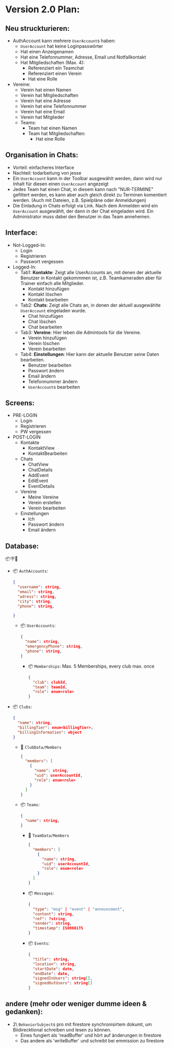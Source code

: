 # Version 2.0 Plan:

## Neu struckturieren:

- AuthAccount kann mehrere `UserAccount`s haben:
  - `UserAccount` hat keine Loginpasswörter
  - Hat einen Anzeigenamen
  - Hat eine Telefonnummer, Adresse, Email und Notfallkontakt
  - Hat Mitgliedschaften (Max. 4):
    - Referenziert ein Teamchat
    - Referenziert einen Verein
    - Hat eine Rolle
- Vereine:
  - Verein hat einen Namen
  - Verein hat Mitgliedschaften
  - Verein hat eine Adresse
  - Verein hat eine Telefonnummer
  - Verein hat eine Email
  - Verein hat Mitglieder
  - Teams:
    - Team hat einen Namen
    - Team hat Mitgliedschaften:
      - Hat eine Rolle

## Organisation in Chats:

- Vorteil: einfacheres Interface
- Nachteil: todarbeitung von jesse
- Ein `UserAccount` kann in der Toolbar ausgewählt werden, dann wird nur Inhalt für diesen einen `UserAccount` angezeigt
- Jedes Team hat einen Chat, in diesem kann nach "NUR-TERMINE" gefiltert werden, es kann aber auch gleich direkt zu Terminen komentiert werden. (Auch mit Dateien, z.B. Spielpläne oder Anmeldungen)
- Die Einladung in Chats erfolgt via Link. Nach dem Anmelden wird ein `UserAccount` ausgewählt, der dann in der Chat eingeladen wird. Ein Administrator muss dabei den Benutzer in das Team annehemen.

## Interface:

- Not-Logged-In:
  - Login
  - Registrieren
  - Passwort vergessen
- Logged-In:
  - Tab1: **Kontakte**:
    Zeigt alle UserAccounts an, mit denen der aktuelle Benutzer in Kontakt gekommmen ist, z.B. Teamkameraden aber für Trainer einfach alle Mitglieder.
    - Kontakt hinzufügen
    - Kontakt löschen
    - Kontakt bearbeiten
  - Tab2: **Chats**:
    Zeigt alle Chats an, in denen der aktuell ausgewählte `UserAccount` eingeladen wurde.
    - Chat hinzufügen
    - Chat löschen
    - Chat bearbeiten
  - Tab3: **Vereine**:
    Hier leben die Admintools für die Vereine.
    - Verein hinzufügen
    - Verein löschen
    - Verein bearbeiten
  - Tab4: **Einstellungen**:
    Hier kann der aktuelle Benutzer seine Daten bearbeiten.
    - Benutzer bearbeiten
    - Passwort ändern
    - Email ändern
    - Telefonnummer ändern
    - `UserAccount`s bearbeiten

## Screens:

- PRE-LOGIN
  - Login
  - Registrieren
  - PW vergessen
- POST-LOGIN
  - Kontakte
    - KontaktView
    - KontaktBearbeiten
  - Chats
    - ChatView
    - ChatDetails
    - AddEvent
    - EditEvent
    - EventDetails
  - Vereine
    - Meine Vereine
    - Verein erstellen
    - Verein bearbeiten
  - Einstellungen
    - Ich
    - Passwort ändern
    - Email ändern

## Database:
📦🪧📄
- 📦 `AuthAccounts`:
  ```JSON
  {
    "username": string,
    "email": string,
    "adress": string,
    "city": string,
    "phone": string,

  }
  ```
  - 📦 `UserAccounts`:
    ```JSON
    {
      "name": string,
      "emergencyPhone": string,
      "phone": string,
    }
    ```
    - 📦 `Memberships`:
      Max. 5 Memberships, every club max. once
      ```JSON
      {
        "club": clubId,
        "team": teamId,
        "role": enum<role>
      }
      ```
- 📦 `Clubs`:
  ```JSON
  {
    "name": string,
    "billingTier": enum<billingTier>,
    "billingInformation": object
  }
  ```
  - 📄 `ClubData/Members`
    ```JSON
    {
      "members": [
        {
          "name": string,
          "uid": userAccountId,
          "role": enum<role>
        }
      ]
    }
    ```
  - 📦 `Teams`:
    ```JSON
    {
      "name": string,
    }
    ```
    - 📄 `TeamData/Members`
      ```JSON
      {
        "members": [
          {
            "name": string,
            "uid": userAccountId,
            "role": enum<role>
          }
        ]
      }
      ```
    - 📦 `Messages`:
      ```JSON
      {
        "type": "msg" | "event" | "announcment",
        "content": string,
        "ref": ?string,
        "sender": string,
        "timestamp": ISO8601TS
      }
      ```
    - 📦 `Events`:
      ```JSON
      {
        "title": string,
        "location": string,
        "startDate": date,
        "endDate": date,
        "signedInUsers": string[],
        "signedOutUsers": string[]
      }
      ```


## andere (mehr oder weniger dumme ideen & gedanken):
- 2\ `BehaviorSubject`s pro mit firestore synchronisirtem dokumt, um Biidirecktional schreiben und lesen zu können.
  - Eines fungiert als 'readBuffer' und hört auf änderungen in firestore
  - Das andere als 'writeBuffer' und schreibt bei emmission zu firestore